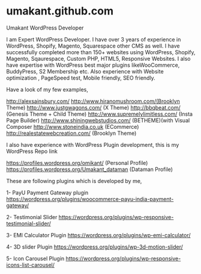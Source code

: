 # umakant.github.com
Umakant WordPress Developer

I am Expert WordPress Developer. I have over 3 years of experience in WordPress, Shopify, Magento, Squarespace other CMS as well. I have successfully completed more than 150+ websites using WordPress, Shopify, Magento, Sqaurespace, Custom PHP, HTML5, Responsive Websites. I also have expertise with WordPress best major plugins likeWooCommerce, BuddyPress, S2 Membership etc. Also experience with Website optimization , PageSpeed test, Mobile friendly, SEO friendly. 

Have a look of my few examples,

http://alexsainsbury.com/
http://www.hiranomushroom.com/(Brooklyn Theme)
http://www.justgwagons.com/ (X Theme)
http://bbqbeat.com/ (Genesis Theme + Child Theme)
http://www.supremelylimitless.com/ (Insta Page Builder)
http://www.shiningwebstudios.com/ (BETHEME)(with Visual Composer
http://www.stoneindia.co.uk (ECommerce)
http://realestatewebcreation.com/ (Brooklyn Theme)


I also have experience with WordPress Plugin development, this is my WordPress Repo link

https://profiles.wordpress.org/omikant/ (Personal Profile)
https://profiles.wordpress.org/Umakant_dataman (Dataman Profile)

These are following plugins which is developed by me,

1- PayU Payment Gateway plugin
https://wordpress.org/plugins/woocommerce-payu-india-payment-gateway/

2- Testimonial Slider
https://wordpress.org/plugins/wp-responsive-testimonial-slider/

3- EMI Calculator Plugin
https://wordpress.org/plugins/wp-emi-calculator/

4- 3D slider Plugin
https://wordpress.org/plugins/wp-3d-motion-slider/

5- Icon Carousel Plugin
https://wordpress.org/plugins/wp-responsive-icons-list-carousel/
